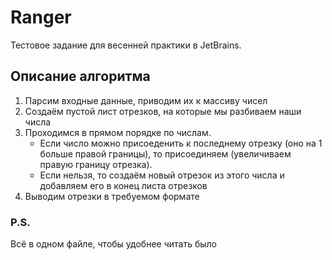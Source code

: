 # Ranger

Тестовое задание для весенней практики в JetBrains.

## Описание алгоритма

1. Парсим входные данные, приводим их к массиву чисел
1. Создаём пустой лист отрезков, на которые мы разбиваем наши числа
1. Проходимся в прямом порядке по числам. 
   - Если число можно присоеденить к последнему отрезку (оно на 1 больше правой границы), то присоединяем (увеличиваем правую границу отрезка). 
   - Если нельзя, то создаём новый отрезок из этого числа и добавляем его в конец листа отрезков
1. Выводим отрезки в требуемом формате

### P.S.

Всё в одном файле, чтобы удобнее читать было
